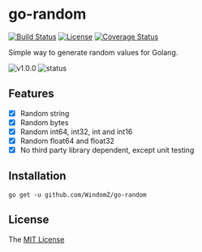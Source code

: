 # go-random
[![Build Status](https://travis-ci.org/WindomZ/go-random.svg?branch=master)](https://travis-ci.org/WindomZ/go-random)
[![License](https://img.shields.io/badge/license-MIT-green.svg)](https://opensource.org/licenses/MIT)
[![Coverage Status](https://coveralls.io/repos/github/WindomZ/go-random/badge.svg?branch=dev)](https://coveralls.io/github/WindomZ/go-random?branch=dev)

Simple way to generate random values for Golang.

![v1.0.0](https://img.shields.io/badge/version-v1.0.0-blue.svg)
![status](https://img.shields.io/badge/status-stable-green.svg)

## Features

- [x] Random string
- [x] Random bytes
- [x] Random int64, int32, int and int16
- [x] Random float64 and float32
- [x] No third party library dependent, except unit testing

## Installation

```
go get -u github.com/WindomZ/go-random
```

## License

The [MIT License](https://github.com/WindomZ/go-random/blob/master/LICENSE)
